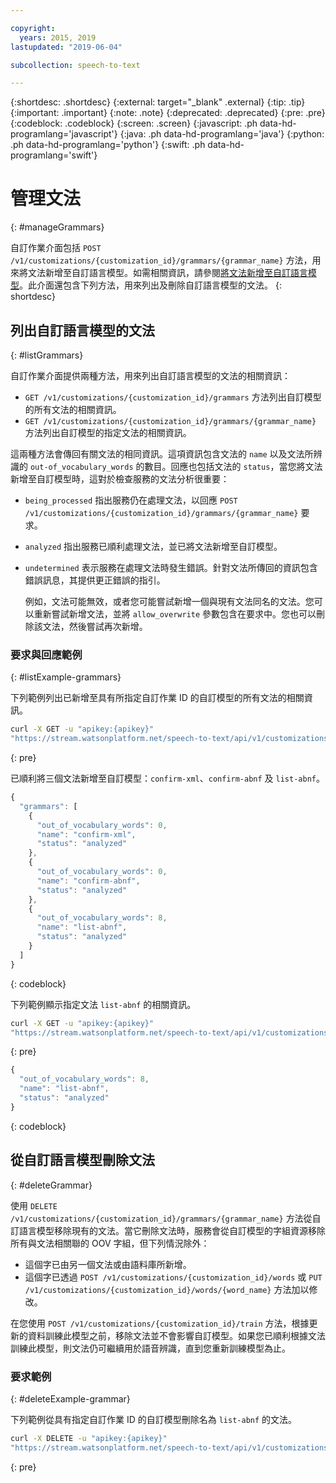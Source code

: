 ```yaml
---

copyright:
  years: 2015, 2019
lastupdated: "2019-06-04"

subcollection: speech-to-text

---
```


{:shortdesc: .shortdesc}
{:external: target="_blank" .external}
{:tip: .tip}
{:important: .important}
{:note: .note}
{:deprecated: .deprecated}
{:pre: .pre}
{:codeblock: .codeblock}
{:screen: .screen}
{:javascript: .ph data-hd-programlang='javascript'}
{:java: .ph data-hd-programlang='java'}
{:python: .ph data-hd-programlang='python'}
{:swift: .ph data-hd-programlang='swift'}

# 管理文法
{: #manageGrammars}

自訂作業介面包括 `POST /v1/customizations/{customization_id}/grammars/{grammar_name}` 方法，用來將文法新增至自訂語言模型。如需相關資訊，請參閱[將文法新增至自訂語言模型](/docs/services/speech-to-text?topic=speech-to-text-grammarAdd#addGrammar)。此介面還包含下列方法，用來列出及刪除自訂語言模型的文法。
{: shortdesc}

## 列出自訂語言模型的文法
{: #listGrammars}

自訂作業介面提供兩種方法，用來列出自訂語言模型的文法的相關資訊：

-   `GET /v1/customizations/{customization_id}/grammars` 方法列出自訂模型的所有文法的相關資訊。
-   `GET /v1/customizations/{customization_id}/grammars/{grammar_name}` 方法列出自訂模型的指定文法的相關資訊。

這兩種方法會傳回有關文法的相同資訊。這項資訊包含文法的 `name` 以及文法所辨識的 `out-of_vocabulary_words` 的數目。回應也包括文法的 `status`，當您將文法新增至自訂模型時，這對於檢查服務的文法分析很重要：

-   `being_processed` 指出服務仍在處理文法，以回應 `POST /v1/customizations/{customization_id}/grammars/{grammar_name}` 要求。
-   `analyzed` 指出服務已順利處理文法，並已將文法新增至自訂模型。
-   `undetermined` 表示服務在處理文法時發生錯誤。針對文法所傳回的資訊包含錯誤訊息，其提供更正錯誤的指引。

    例如，文法可能無效，或者您可能嘗試新增一個與現有文法同名的文法。您可以重新嘗試新增文法，並將 `allow_overwrite` 參數包含在要求中。您也可以刪除該文法，然後嘗試再次新增。

### 要求與回應範例
{: #listExample-grammars}

下列範例列出已新增至具有所指定自訂作業 ID 的自訂模型的所有文法的相關資訊。

```bash
curl -X GET -u "apikey:{apikey}"
"https://stream.watsonplatform.net/speech-to-text/api/v1/customizations/{customization_id}/grammars"
```
{: pre}

已順利將三個文法新增至自訂模型：`confirm-xml`、`confirm-abnf` 及 `list-abnf`。

```javascript
{
  "grammars": [
    {
      "out_of_vocabulary_words": 0,
      "name": "confirm-xml",
      "status": "analyzed"
    },
    {
      "out_of_vocabulary_words": 0,
      "name": "confirm-abnf",
      "status": "analyzed"
    },
    {
      "out_of_vocabulary_words": 8,
      "name": "list-abnf",
      "status": "analyzed"
    }
  ]
}
```
{: codeblock}

下列範例顯示指定文法 `list-abnf` 的相關資訊。

```bash
curl -X GET -u "apikey:{apikey}"
"https://stream.watsonplatform.net/speech-to-text/api/v1/customizations/{customization_id}/grammars/list-abnf"
```
{: pre}

```javascript
{
  "out_of_vocabulary_words": 8,
  "name": "list-abnf",
  "status": "analyzed"
}
```
{: codeblock}

## 從自訂語言模型刪除文法
{: #deleteGrammar}

使用 `DELETE /v1/customizations/{customization_id}/grammars/{grammar_name}` 方法從自訂語言模型移除現有的文法。當它刪除文法時，服務會從自訂模型的字組資源移除所有與文法相關聯的 OOV 字組，但下列情況除外：

-   這個字已由另一個文法或由語料庫所新增。
-   這個字已透過 `POST /v1/customizations/{customization_id}/words` 或 `PUT /v1/customizations/{customization_id}/words/{word_name}` 方法加以修改。

在您使用 `POST /v1/customizations/{customization_id}/train` 方法，根據更新的資料訓練此模型之前，移除文法並不會影響自訂模型。如果您已順利根據文法訓練此模型，則文法仍可繼續用於語音辨識，直到您重新訓練模型為止。

### 要求範例
{: #deleteExample-grammar}

下列範例從具有指定自訂作業 ID 的自訂模型刪除名為 `list-abnf` 的文法。

```bash
curl -X DELETE -u "apikey:{apikey}"
"https://stream.watsonplatform.net/speech-to-text/api/v1/customizations/ {customization_id}/grammars/list-abnf"
```
{: pre}

